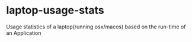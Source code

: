 # laptop-usage-stats
Usage statistics of a laptop(running osx/macos) based on the run-time of an Application
